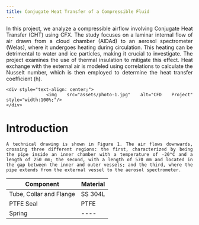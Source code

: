 ```yaml
---
title: Conjugate Heat Transfer of a Compressible Fluid
---
```


<div style="text-align: justify;">    
    In this project, we analyze a compressible airflow involving Conjugate Heat Transfer (CHT) using CFX. The study focuses on a laminar internal flow of air drawn from a cloud chamber (AIDAd) to an aerosol spectrometer (Welas), where it undergoes heating during circulation. This heating can be detrimental to water and ice particles, making it crucial to investigate. The project examines the use of thermal insulation to mitigate this effect. Heat exchange with the external air is modeled using correlations to calculate the Nusselt number, which is then employed to determine the heat transfer coefficient (h).


    <div style="text-align: center;">
        <img src="assets/photo-1.jpg" alt="CFD Project" style="width:100%;"/>
    </div>
    
</div>

<div style="text-align: justify;">
    <h1>Introduction</h1>

    A technical drawing is shown in Figure 1. The air flows downwards, crossing three different regions: the first, characterized by being the pipe inside an inner chamber with a temperature of -20°C and a length of 250 mm; the second, with a length of 570 mm and located in the gap between the inner and outer vessels; and the third, where the pipe extends from the external vessel to the aerosol spectrometer.
    




</div>

| Component              |    Material   |
|------------------------|---------------|
| Tube, Collar and Flange|    SS 304L    |
| PTFE Seal              |     PTFE      |
| Spring                 |     ----      |
